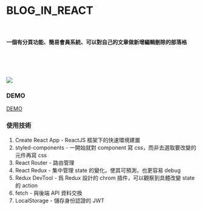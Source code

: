 # BLOG_IN_REACT
<br/>

#### 一個有分頁功能、簡易會員系統、可以對自己的文章做新增編輯刪除的部落格
<br/>
<br/>
<br/>

![](https://i.imgur.com/RIq6f9v.png)

### DEMO

[DEMO](https://oceankj.github.io/react_redux_blog/#/)

### 使用技術

1. Create React App - ReactJS 框架下的快速環境建置
2. styled-components - 一開始就對 component 寫 css，而非去選取要改變的元件再寫 css
3. React Router - 路由管理
4. React Redux - 集中管理 state 的變化，使其可預測，也更容易 debug
5. Redux DevTool - 爲 Redux 設計的 chrom 插件，可以觀察到具體改變 state 的 action
6. fetch - 與後端 API 資料交換
7. LocalStorage - 儲存身份認證的 JWT
